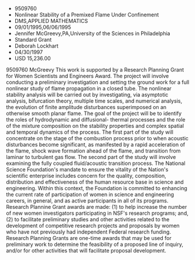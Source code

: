 
* 9509760
* Nonlinear Stability of a Premixed Flame Under Confinement
* DMS,APPLIED MATHEMATICS
* 09/01/1995,06/06/1995
* Jennifer McGreevy,PA,University of the Sciences in Philadelphia
* Standard Grant
* Deborah Lockhart
* 04/30/1997
* USD 15,236.00

9509760 McGreevy This work is supported by a Research Planning Grant for Women
Scientists and Engineers Award. The project will involve conducting a
preliminary investigation and setting the ground work for a full nonlinear study
of flame propagation in a closed tube. The nonlinear stability analysis will be
carried out by investigating, via asymptotic analysis, bifurcation theory,
multiple time scales, and numerical analysis, the evolution of finite amplitude
disturbances superimposed on an otherwise smooth planar flame. The goal of the
project will be to identify the roles of hydrodynamic and diffusional- thermal
processes and the role of the mixture composition on the stability properties
and complex spatial and temporal dynamics of the process. The first part of the
study will concentrate on the stage of the combustion process prior to when
acoustic disturbances become significant, as manifested by a rapid acceleration
of the flame, shock wave formation ahead of the flame, and transition from
laminar to turbulent gas flow. The second part of the study will involve
examining the fully coupled fluid/acoustic transition process. The National
Science Foundation's mandate to ensure the vitality of the Nation's scientific
enterprise includes concern for the quality, composition, distribution and
effectiveness of the human resource base in science and engineering. Within this
context, the Foundation is committed to enhancing the current rate of
participation of women in science and engineering careers, in general, and as
active participants in all of its programs. Research Plannine Grant awards are
made: (1) to help increase the number of new women investigators participating
in NSF's research programs; and, (2) to facilitate preliminary studies and other
activities related to the development of competitive research projects and
proposals by women who have not previously had independent Federal research
funding. Research Planning Grants are one-time awards that may be used for
preliminary work to determine the feasibility of a proposed line of inquiry,
and/or for other activities that will facilitate proposal development.
